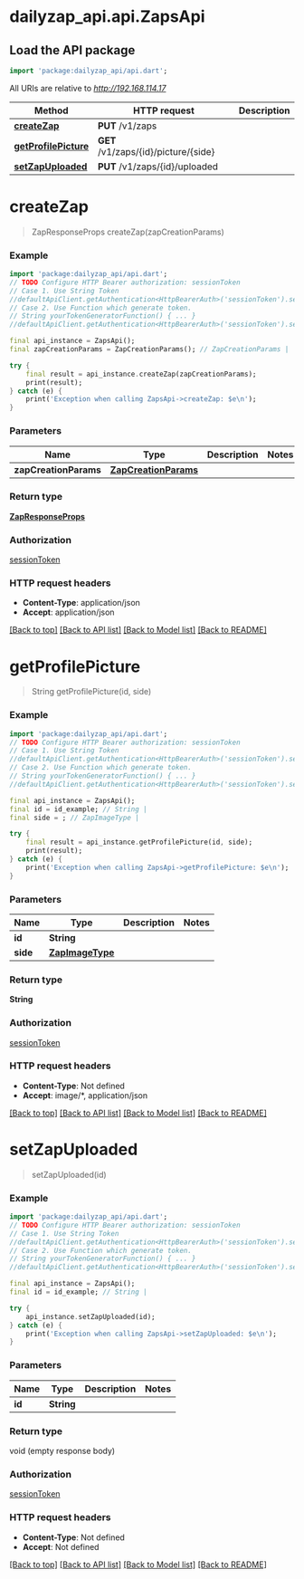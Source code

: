# dailyzap_api.api.ZapsApi

## Load the API package
```dart
import 'package:dailyzap_api/api.dart';
```

All URIs are relative to *http://192.168.114.17*

Method | HTTP request | Description
------------- | ------------- | -------------
[**createZap**](ZapsApi.md#createzap) | **PUT** /v1/zaps | 
[**getProfilePicture**](ZapsApi.md#getprofilepicture) | **GET** /v1/zaps/{id}/picture/{side} | 
[**setZapUploaded**](ZapsApi.md#setzapuploaded) | **PUT** /v1/zaps/{id}/uploaded | 


# **createZap**
> ZapResponseProps createZap(zapCreationParams)



### Example
```dart
import 'package:dailyzap_api/api.dart';
// TODO Configure HTTP Bearer authorization: sessionToken
// Case 1. Use String Token
//defaultApiClient.getAuthentication<HttpBearerAuth>('sessionToken').setAccessToken('YOUR_ACCESS_TOKEN');
// Case 2. Use Function which generate token.
// String yourTokenGeneratorFunction() { ... }
//defaultApiClient.getAuthentication<HttpBearerAuth>('sessionToken').setAccessToken(yourTokenGeneratorFunction);

final api_instance = ZapsApi();
final zapCreationParams = ZapCreationParams(); // ZapCreationParams | 

try {
    final result = api_instance.createZap(zapCreationParams);
    print(result);
} catch (e) {
    print('Exception when calling ZapsApi->createZap: $e\n');
}
```

### Parameters

Name | Type | Description  | Notes
------------- | ------------- | ------------- | -------------
 **zapCreationParams** | [**ZapCreationParams**](ZapCreationParams.md)|  | 

### Return type

[**ZapResponseProps**](ZapResponseProps.md)

### Authorization

[sessionToken](../README.md#sessionToken)

### HTTP request headers

 - **Content-Type**: application/json
 - **Accept**: application/json

[[Back to top]](#) [[Back to API list]](../README.md#documentation-for-api-endpoints) [[Back to Model list]](../README.md#documentation-for-models) [[Back to README]](../README.md)

# **getProfilePicture**
> String getProfilePicture(id, side)



### Example
```dart
import 'package:dailyzap_api/api.dart';
// TODO Configure HTTP Bearer authorization: sessionToken
// Case 1. Use String Token
//defaultApiClient.getAuthentication<HttpBearerAuth>('sessionToken').setAccessToken('YOUR_ACCESS_TOKEN');
// Case 2. Use Function which generate token.
// String yourTokenGeneratorFunction() { ... }
//defaultApiClient.getAuthentication<HttpBearerAuth>('sessionToken').setAccessToken(yourTokenGeneratorFunction);

final api_instance = ZapsApi();
final id = id_example; // String | 
final side = ; // ZapImageType | 

try {
    final result = api_instance.getProfilePicture(id, side);
    print(result);
} catch (e) {
    print('Exception when calling ZapsApi->getProfilePicture: $e\n');
}
```

### Parameters

Name | Type | Description  | Notes
------------- | ------------- | ------------- | -------------
 **id** | **String**|  | 
 **side** | [**ZapImageType**](.md)|  | 

### Return type

**String**

### Authorization

[sessionToken](../README.md#sessionToken)

### HTTP request headers

 - **Content-Type**: Not defined
 - **Accept**: image/*, application/json

[[Back to top]](#) [[Back to API list]](../README.md#documentation-for-api-endpoints) [[Back to Model list]](../README.md#documentation-for-models) [[Back to README]](../README.md)

# **setZapUploaded**
> setZapUploaded(id)



### Example
```dart
import 'package:dailyzap_api/api.dart';
// TODO Configure HTTP Bearer authorization: sessionToken
// Case 1. Use String Token
//defaultApiClient.getAuthentication<HttpBearerAuth>('sessionToken').setAccessToken('YOUR_ACCESS_TOKEN');
// Case 2. Use Function which generate token.
// String yourTokenGeneratorFunction() { ... }
//defaultApiClient.getAuthentication<HttpBearerAuth>('sessionToken').setAccessToken(yourTokenGeneratorFunction);

final api_instance = ZapsApi();
final id = id_example; // String | 

try {
    api_instance.setZapUploaded(id);
} catch (e) {
    print('Exception when calling ZapsApi->setZapUploaded: $e\n');
}
```

### Parameters

Name | Type | Description  | Notes
------------- | ------------- | ------------- | -------------
 **id** | **String**|  | 

### Return type

void (empty response body)

### Authorization

[sessionToken](../README.md#sessionToken)

### HTTP request headers

 - **Content-Type**: Not defined
 - **Accept**: Not defined

[[Back to top]](#) [[Back to API list]](../README.md#documentation-for-api-endpoints) [[Back to Model list]](../README.md#documentation-for-models) [[Back to README]](../README.md)

